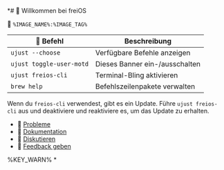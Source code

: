*# 󱍢 Willkommen bei freiOS

󱋩 `%IMAGE_NAME%:%IMAGE_TAG%`

|  Befehl | Beschreibung |
| ------- | ----------- |
| `ujust --choose`  | Verfügbare Befehle anzeigen  |
| `ujust toggle-user-motd` | Dieses Banner ein-/ausschalten | 
| `ujust freios-cli` | Terminal-Bling aktivieren | 
| `brew help` | Befehlszeilenpakete verwalten | 

<!-- %TIP% -->
Wenn du `freios-cli` verwendest, gibt es ein Update. Führe `ujust freios-cli` aus und deaktiviere und reaktiviere es, um das Update zu erhalten.

- **󰊤** [Probleme](https://issues.freios.koyu.space)
- **󰈙** [Dokumentation](http://freios.koyu.space/)
- **󰊌** [Diskutieren](https://community.freios.koyu.space/)
- **󰊌** [Feedback geben](https://feedback.freios.koyu.space)

%KEY_WARN%
*